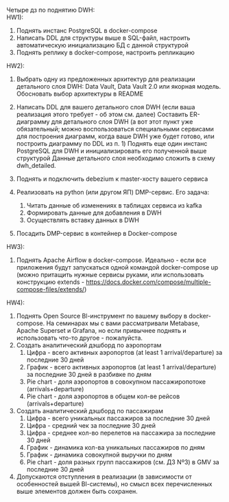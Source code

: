 Четыре дз по поднятию DWH:  
HW1):
1. Поднять инстанс PostgreSQL в docker-compose  
2. Написать DDL для структуры выше в SQL-файл, настроить автоматическую инициализацию БД с данной структурой  
3. Поднять реплику в docker-compose, настроить репликацию  

HW2):  
1. Выбрать одну из предложенных архитектур для реализации детального слоя DWH: Data Vault, Data Vault 2.0 или якорная модель. Обосновать выбор архитектуры в README  
2. Написать DDL для вашего детального слоя DWH (если ваша реализация этого требует - об этом см. далее)
Составить ER-диаграмму для детального слоя DWH (а вот этот пункт уже
обязательный; можно воспользоваться специальными сервисами для построения диаграмм, когда ваше DWH уже будет готово, или построить диаграмму по DDL из п. 1) Поднять еще один инстанс PostgreSQL для DWH и инициализировать его полученной выше структурой
Данные детального слоя необходимо сложить в схему dwh_detailed.
3. Поднять и подключить debezium к master-хосту вашего сервиса  
4. Реализовать на python (или другом ЯП) DMP-сервис. Его задача:
 
   1) Читать данные об изменениях в таблицах сервиса из kafka  
   2) Формировать данные для добавления в DWH
   3) Осуществлять вставку данных в DWH  
6. Посадить DMP-сервис в контейнер в Docker-compose

HW3):  
1. Поднять Apache Airflow в docker-compose. Идеально - если все приложения будут запускаться одной командой docker-compose up
(можно притащить нужные сервисы руками, или использовать конструкцию extends - https://docs.docker.com/compose/multiple-compose-files/extends/)

HW4):  
1. Поднять Open Source Bl-инструмент по вашему выбору в docker-compose. На семинарах мы с вами рассматривали Metabase, Apache Superset и Grafana, но если привычнее поднять и использовать что-то другое - пожалуйста.  
2. Создать аналитический дэшборд по аэропортам  
    1. Цифра - всего активных аэропортов (at least 1 arrival/departure) за последние 30 дней  
    2. График - всего активных аэропортов (at least 1 arrival/departure) за последние 30 дней в разбивке по дням  
    3. Pie chart - доля аэропортов в совокупном пассажиропотоке (arrivals+departure)  
    4. Pie chart - доля аэропортов в общем кол-ве рейсов (arrivals+departure)  
3. Создать аналитический дэшборд по пассажирам  
    1. Цифра - всего уникальных пассажиров за последние 30 дней  
    2. Цифра - средний чек за последние 30 дней  
    3. Цифра - среднее кол-во перелетов на пассажира за последние 30 дней  
    4. График - динамика кол-ва уникальных пассажиров по дням  
    5. График - динамика совокупной выручки по дням  
    6. Pie chart - доля разных групп пассажиров (см. ДЗ Nº3) в GMV за последние 30 дней  
4. Допускаются отступления в реализации (в зависимости от особенностей вышей ВІ-системы), но смысл всех перечисленных выше элементов должен быть сохранен.  
